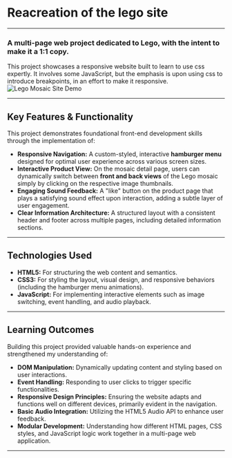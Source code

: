 # Reacreation of the lego site

---

### A multi-page web project dedicated to Lego, with the intent to make it a 1:1 copy.
This project showcases a responsive website built to learn to use css expertly. It involves some JavaScript, but the emphasis is upon using css to introduce breakpoints, in an effort to make it responsive.
![Lego Mosaic Site Demo](https://media2.giphy.com/media/v1.Y2lkPTc5MGI3NjExd2lhcmVhdmswZTB4amM0eHJ0ZTZhemNsc254NTlxN2prbmVodGllZSZlcD12MV9pbnRlcm5hbF9naWZfYnlfaWQmY3Q9Zw/qaa1yULXlI20SHLIVl/giphy.gif)

---

## Key Features & Functionality

This project demonstrates foundational front-end development skills through the implementation of:

* **Responsive Navigation:** A custom-styled, interactive **hamburger menu** designed for optimal user experience across various screen sizes.
* **Interactive Product View:** On the mosaic detail page, users can dynamically switch between **front and back views** of the Lego mosaic simply by clicking on the respective image thumbnails.
* **Engaging Sound Feedback:** A "like" button on the product page that plays a satisfying sound effect upon interaction, adding a subtle layer of user engagement.
* **Clear Information Architecture:** A structured layout with a consistent header and footer across multiple pages, including detailed information sections.

---

## Technologies Used

* **HTML5:** For structuring the web content and semantics.
* **CSS3:** For styling the layout, visual design, and responsive behaviors (including the hamburger menu animations).
* **JavaScript:** For implementing interactive elements such as image switching, event handling, and audio playback.

---

## Learning Outcomes

Building this project provided valuable hands-on experience and strengthened my understanding of:

* **DOM Manipulation:** Dynamically updating content and styling based on user interactions.
* **Event Handling:** Responding to user clicks to trigger specific functionalities.
* **Responsive Design Principles:** Ensuring the website adapts and functions well on different devices, primarily evident in the navigation.
* **Basic Audio Integration:** Utilizing the HTML5 Audio API to enhance user feedback.
* **Modular Development:** Understanding how different HTML pages, CSS styles, and JavaScript logic work together in a multi-page web application.

---
